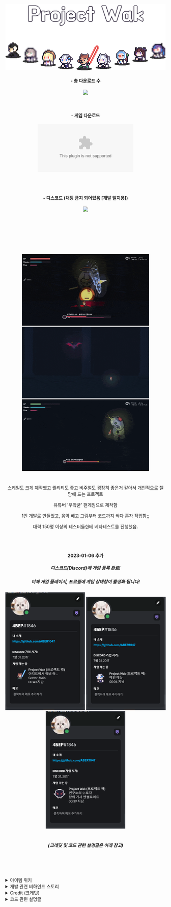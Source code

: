 <div align="center">


</br></br>

<img src = "imgs/thumnail2.png" width = "640px">




#### - 총 다운로드 수

![](https://img.shields.io/github/downloads/ABER1047/Project-wak/total?color=E0C9A8)

</br>

#### - 게임 다운로드 

[![](https://img.shields.io/github/downloads/ABER1047/Project-wak/Alpha-1.4/project.wak_2023_01_12.zip?color=AD8264&label=DOWNLOAD&style=for-the-badge)](https://github.com/ABER1047/Project-wak/releases/download/Alpha-1.4/project.wak_2023_01_12.zip)

</br></br>

#### - 디스코드 (채팅 금지 되어있음 [개발 일지용])

[![](https://discordapp.com/api/guilds/958378000414568558/embed.png?style=banner2)](https://discord.gg/hzbCTRemqq)


</br></br></br></br></br></br>



<img src = "imgs/preview_1.gif" width = "400px">
<img src = "imgs/preview_4.gif" width = "400px">
<img src = "imgs/preview_3.gif" width = "400px">


#





스케일도 크게 제작했고 퀄리티도 좋고 비주얼도 굉장히 좋은거 같아서 개인적으로 젤 맘에 드는 프로젝트

유튜버 '우왁굳' 팬게임으로 제작함

1인 개발로 만들었고, 음악 빼고 그림부터 코드까지 싹다 혼자 작업함;;

대략 150명 이상의 테스터들한테 베타테스트를 진행했음.

</br>

#

#### 2023-01-06 추가

##### 디스코드(Discord)에 게임 등록 완료!

##### 이제 게임 플레이시, 프로필에 게임 상태창이 활성화 됩니다!

<img src = "imgs/discord_pre1.PNG" width = "250px"> <img src = "imgs/discord_pre2.PNG" width = "250px"> <img src = "imgs/discord_pre3.PNG" width = "250px">

#


##### (크레딧 및 코드 관련 설명글은 아래 참고)

</br></br></br>

</div>


<details>
<summary>아이템 위키</summary>


-----------------------

<details>
<summary>무기</summary>

-----------------------

#### 양손 광선검 [Item No.01]

- 가드 효율 0%</br>
- 특수 효과 : 익스플로전 사용 가능 및 매 100번째 타격 마다 강력한 '갈!' 데미지</br>


- 무기 강화 1레벨 이상시, 에네르기파 사용 가능</br>
- '의문의 제단'에 붉은 광선검과 푸른 광선검을 바쳐 획득 가능</br>

</br></br>
#


#### 초록 광선검 [Item No.02]

- 가드 효율 10%</br>
- 특수 효과 : 일반 공격 공속 증가</br>


- 무기 강화 1레벨 이상시, 에네르기파 사용 가능</br>
- '검성의 그림자' 처치시 획득 가능</br>

</br></br>
#



#### 붉은 광선검 [Item No.03]

- 가드 효율 10%</br>


- 무기 강화 1레벨 이상시, 에네르기파 사용 가능</br>
- 튜토리얼 스테이지에서 획득 가능</br>

</br></br>
#



#### 푸른 광선검 [Item No.04]

- 가드 효율 10%</br>
- 특수 효과 : 매 100번째 타격 마다 강력한 '갈!' 데미지</br>


- 무기 강화 1레벨 이상시, 에네르기파 사용 가능</br>
- '검성의 그림자' 처치시 획득 가능</br>

</br></br>
#



#### 돌격 소총 [Item No.05]

- 가드 효율 -50%</br>
- 특수 효과 : A키를 사용한 공격만 가능, 총알 제한 없음, 적의 방어력을 무시한 고정 데미지 적용</br>


- 탈리스만 '객관안'과 함께 사용하면, 세트 효과 '자동 조준' 활성화</br>
- '검성의 그림자' 처치시 획득 가능</br>

</br></br>
#


#### 지옥 참마도 [Item No.06]

- 가드 효율 20%</br>
- 특수 효과 : '할복' 사용 가능</br>


- '할복' 사용 이후, 탈리스만 '아이네가 준 도끼'와 함께 사용하면 성능이 매우 좋아짐</br>
- '검성의 그림자' 처치시 획득 가능</br>

</br></br>


#### 왁초리 [Item No.06]

- 가드 효율 0%</br>


- 정상적인 방법을 통해선 획득 불가능</br>

</br></br>

---------------------------------

</details>





<details>
<summary>탈리스만</summary>

-----------------------

#### Re:wind 시계 [Item No.102]

- 특수 효과 : 게임 오버가 되었을 때, 바로 직전의 과거로 시간을 되돌림.</br>
또한, 현재 시각과 함께 왁드로이드 완성까지 남은 시간을 표시해줌.


- 아이네를 통해 획득 가능</br>

</br></br>
#


#### 객관안 [Item No.103]

- 특수 효과 : 자동으로 적을 타깃팅 해줌 (= 락온 효과)</br>


- 돌격 소총과 함께 사용하면 총을 모든 각도로 자동 조준함</br>
- 섹터 탐사를 통해 획득 가능 (숨겨진 아이템)</br>

</br></br>
#



#### 런닝 나시 [Item No.104]

- 특수 효과 : 대쉬 스킬 사용시 소모하는 스테미나량 50% 경감</br>


- 섹터 탐사를 통해 획득 가능 (숨겨진 아이템)</br>

</br></br>
#



#### 보라색 리본 [Item No.105]

- 특수 효과 : 방어력 10% 증가 및 최대 체력 50만큼 증가</br>


- 주르르를 통해 획득 가능</br>

</br></br>
#



#### 징버거 [Item No.106]

- 특수 효과 : 전투 모드가 아닌경우, 체력을 조금씩 회복</br>


- 징버거를 통해 획득 가능</br>

</br></br>
#


#### 파란 머리핀 [Item No.107]

- 특수 효과 : 방어력 10% 증가 및 최대 체력 50만큼 증가</br>


- 고세구를 통해 획득 가능</br>

</br></br>
#


#### 응원 깃발 [Item No.108]

- 특수 효과 : 기본 데미지 18% 증가</br>


- 섹터 탐사를 통해 획득 가능 (숨겨진 아이템)</br>

</br></br>
#


#### 알잘딱 가드 [Item No.109]

- 특수 효과 : 적에게 피격당할시, 70%확률로 자동 방어</br>


- 난이도 설정을 통해 획득 가능 (벨런스 보정 아이템)</br>

</br></br>
#


#### 아이돌 신발 [Item No.110]

- 특수 효과 : 점프력 증가 및 중력 감소</br>


- 해당 탈리스만을 이용하여 얻을 수 있는 특수 탈리스만들이 맵 곳곳에 존재함</br>
- 섹터 탐사를 통해 획득 가능 (숨겨진 아이템)</br>

</br></br>
#


#### 푸른색의 깃발 [Item No.111]

- 특수 효과 : 크리티컬 데미지 확률 15% 증가</br>


- 섹터 탐사를 통해 획득 가능 (숨겨진 아이템)</br>

</br></br>
#


#### 다이아몬드 검 [Item No.112]

- 특수 효과 : 크리티컬 데미지 확률 10% 및 기본 데미지 10% 증가</br>


- 비챤을 통해 획득 가능</br>

</br></br>
#


#### AED (심장 제세동기) [Item No.113]

- 특수 효과 : 플레이어가 사망하였을때, 체력을 1만큼 남기고 즉시 부활</br>


- 릴파를 통해 획득 가능</br>

</br></br>
#


#### 뱅갈고무나무 에스트 병 [Item No.114]

- 특수 효과 : 최대 체력의 50%만큼 회복 및 상태 이상 해제</br>


- 사망 횟수가 10회를 넘었을시, 아이네를 통해 획득 가능 / 난이도 설정을 통해 획득 가능 (벨런스 보정 아이템)</br>

</br></br>
#


#### 각성제 [Item No.115]

- 특수 효과 : 사용 즉시 레이지 모드 발동 및 상태 이상 해제</br>


- 섹터 탐사를 통해 획득 가능 (숨겨진 아이템)</br>

</br></br>
#


#### 깨진 하트 크리스탈 (좌) [Item No.116]

- 특수 효과 : 최대 체력 100만큼 증가</br>


- 섹터 탐사를 통해 획득 가능 (숨겨진 아이템)</br>

</br></br>
#


#### 깨진 하트 크리스탈 (우) [Item No.117]

- 특수 효과 : 최대 체력 100만큼 증가</br>


- 섹터 탐사를 통해 획득 가능 (숨겨진 아이템)</br>

</br></br>
#


#### 하트 크리스탈 [Item No.118]

- 특수 효과 : 최대 체력 150만큼 증가</br>


- 난이도 설정을 통해 획득 가능 (벨런스 보정 아이템)</br>

</br></br>
#


#### 바다의 왕의 삼지창 [Item No.119]

- 특수 효과 : 레이지 게이지가 80% 이상 찬 경우, 공중에서 E키를 누를시, 강력한 특수 스킬 사용</br>


- 히든 보스 '왁귀상어'를 통해 획득 가능 (숨겨진 아이템)</br>

</br></br>
#


#### 1차 테스터 기념 동상 [Item No.120]

- 특수 효과 : 방어력 5%, 크리티컬 데미지 확률 12%, 기본 데미지 10% 증가</br>


- 닉네임 설정시, 1차 테스터 명단에 있는 닉네임으로 설정하여 획득 가능 (네이밍 치트 아이템)</br>

</br></br>
#


#### 2차 테스터 기념 동상 [Item No.121]

- 특수 효과 : 방어력 5%, 크리티컬 데미지 확률 12%, 기본 데미지 10% 증가</br>


- 닉네임 설정시, 2차 테스터 명단에 있는 닉네임으로 설정하여 획득 가능 (네이밍 치트 아이템)</br>

</br></br>
#


#### 3차 테스터 기념 동상 [Item No.122]

- 특수 효과 : 방어력 5%, 크리티컬 데미지 확률 12%, 기본 데미지 10% 증가</br>


- 닉네임 설정시, 3차 테스터 명단에 있는 닉네임으로 설정하여 획득 가능 (네이밍 치트 아이템)</br>

</br></br>
#


#### 버그 사냥꾼 [Item No.123]

- 특수 효과 : 크리티컬 데미지 확률 15%, 기본 데미지 20% 증가</br>


- 닉네임 설정시, Special Thanks 명단에 있는 닉네임으로 설정하여 획득 가능 (네이밍 치트 아이템)</br>

</br></br>
#


#### 신세계의 신 [Item No.124]

- 특수 효과 : 레이지 모드 사용시, 주변에 번개를 생성</br>


- 모든 도전과제 달성시 획득 가능 (숨겨진 아이템)</br>

</br></br>
#


#### 아이네가 준 도끼 [Item No.125]

- 특수 효과 : 현재 체력에 반비례하여 기본 데미지 증가</br>


- 풀피 상태일때의 데미지는 100%, 이후부터 체력이 적어질 때마다 데미지 증가</br>
- 다회차 플레이시 아이네를 통해 획득 가능 (숨겨진 아이템)</br>

</br></br>

</details>


---------------------------------

</details>







<details>
<summary>개발 관련 비하인드 스토리</summary>


-----------------------

#### 1. 개발 초창기 난이도

개발 초창기때 난이도가 너무 어려워서 테스터들중 50~60%는 탈주했음;;</br>
클리어 한 사람들은 당시에 보스가 4마리 밖에 없었는데도 불구하고, 플레이 타임이 평균 4시간을 찍어버렸음</br>
(구버전 해보고 싶으면 <a href = "https://github.com/ABER1047/Project-wak/releases">여기</a>를 클릭해 구버전 찾아서 해보시길)
</br></br>


#### 2. 게임 스케일

원래는 보스는 대략 15마리정도에 맵 크기도 엄청 크게하는 등, 탐험하는 RPG느낌으로 구상했었음.</br>
테스터들 플레이 타임 보니 방송용으론 적합하지 않겠다 싶어서 과감하게 폐기
</br></br>



#### 3. 밈

개발을 2021년도말에 시작했다보니 비교적 최신 밈이 없음;;</br>
따라서 밈보다는 '게임 자체의 재미'에 조금더 비중을 많이 뒀음
</br></br>



#### 4. 깨부의 흔적

2020년도쯤에 연공전에 게임 하나 냈었는데, 난이도가 너어어어무 어려워서 깨부 당하고 바로 관갔음</br>
그때의 기억을 되살려서 지금의 프로젝트 왁은 벨런스에 굉장히 신경을 많이 썼음.</br>
(테스터 피드백도 대부분 난이도 관련해서 받은 부분이 80%정도 차지함)
</br></br>



#### 5. 새로운 게임 기획

앞서말했듯, 개발 초창기를 포함에 중간중간 추가할려다가 폐기된 내용이 굉장히 많음.</br>
그래서 내년 연공전땐 이때의 구상과 함께 새로 구상중인 기획을 통해 팀원 모집해서 '오리지널 스팀 게임' 퀄리티로 만들 계획임</br>
(팀원이 와주길 기다릴뿐ㅜ)
</br></br>


#### 6. 파일 증발

개발 하던 도중 파일이 총 3번정도 날아갔음</br>
그 중 2번은, 백업 조차 안해둬서 처음 날라갔을때 멘탈이 제대로 나가서 개발 접을까도 생각했었음;;</br>
몇시간 있다가 다시 멘탈 부여잡고, 혹시 지금 잤다가 다음날에 복구 시작하면,</br>
기존에 제작했던 내용들을 까먹고 백업 작업이 제대로 이루어지지 않을까봐 밤새 백업 작업에 몰두했었음
다시 생각해보면 진짜 PTSD옴;;
</br></br>


#### 7. 다회차 플레이

다회차 플레이시, 난이도 및 플레이 타임 등등... 여러 요인들 때문에 폐기된 기획들을 조금이나마 맛 볼수 있음
</br></br>


#### 8. 게임 플레이 관련

기본적으로 '엘든링'에 영향을 많이 받아서 오직 피지컬만으로 무기 강화 없이도 클리어할 수 있도록 제작되었음.</br>
모든 보스들의 패턴은 '다양한 방법'으로 파해가능함</br>
=> 제작자 본인이 의도한 파해법 이외에도 꼼수로 피하거나, 이외의 여러 방법으로 파해 가능하도록 설계했음.</br>
(이거 관련해선, 디스코드 채널에 개발 과정과 함께 공지되어 있으니 궁금하면 찾아보시길 바람)</br>

또한, 원래 소울라이크 게임들은 하나같이 딜타임과 회피 타임의 경계가 애매하여, 한두대만 치고 빠지고를 반복하는 식의 플레이가 대부분인데</br>
이런걸 왁굳형이 별로 안좋아하는거 같아서, 공격 타임과 딜타임을 확실히 구분해뒀음.</br>

이외에도, 튜토리얼, 아이템 설명 등등... 최대한 직관적이게 제작했음.
</br></br>


#### 9. 숨겨진 요소들

게임 내에 숨겨진 요소들이 굉장히 많음.</br>
앞서 말한 보스 파해법도 여기에 포함되며, 여러 아이템들이 맵 곳곳에 숨겨져 있을 뿐만 아니라,</br>
다회차 플레이시 볼수 있는 새로운 패턴과 보스 등등의 요소들이 있음.
</br></br>


#### 10. 왁굳형이 플레이한 버전

왁굳형이 생방에서 플레이한 버전은 구버전이다.</br>
신버전의 경우 다회차 플레이시, 새롭고 다양한 패턴이 등장하며,</br>
이외에도 이펙트나, 일부 이미지등등 비주얼 적으로 조금 더 업그레이드 되었음.</br>
물론 방송전에 충분히 새로운 버전으로 보낼 수 있었지만,</br>
새로운 버전은 버그 검수가 안되서, 어떤 버그가 나올지 몰라서 일단 킵해뒀다.
</br></br>


#### 11. 이세돌

원래, 이세돌 멤버들은 조연이 아닌, 주연으로써 플레이어블 캐릭터로 만들 계획 이였다.</br>
다만, 1인 개발이다 보니, 6명이나 되는 멤버별로 각 무기에 따른 모든 공격 애니메이션들을 제작하기엔 불가능이라고 판단했고</br>
왁굳형만 플레이 가능하도록 기획이 변경되었음.
</br></br>


---------------------------------

</details>



<details>
<summary>Credit (크레딧)</summary>

---------------------------------

#### 게임 시작시, 아래 명단에 기재된 분의 닉네임으로 이름을 설정하시면, 특수한 탈리스만을 획득할 수 있습니다
  
##### (기재된 분들 이외에 많은 분들이 테스트에 참여해주셨으며, 피드백 주신 분들만 선정해서 크레딧에 따로 기재했습니다)

</br></br>

- 1차 테스터 명단

StellarSea 서장님 오코츠유타 옥수수칲 탄창 황금뿌리 러머 Ssab 공벌 화염뽱어 젓가락아저씨 진성e 벼슬 페르마벤 댐쿵이 쓰레기맛캔디 1잡탕1 zun Dillionaire alpamin BackSang NANFREE 쥬기 참이프 광부 Contra QuiettBee 사미니

</br></br>

- 2차 테스터 명단

댐쿵이 BackSang 모니타리 스즈메의 문단속 벤찌 별명1577 Kastle 고 라니임니다 재영이요 윤석 러머 최민우 ㅁㅈ 허미온 아리에스 NAㅅ Mang0_k Ladon TJD ajdkg296 쥬기 잠복근무 도트박스 재영 윤석 허미온 cccc 원시인 징버거의 돗대 면주바이

</br></br>

- 3차 테스터 명단

세구세구세구야사랑해 1잡탕1 백상 KIM DDi YOMG TT1 ACHI99 Nikemach damku1214 Dillionaire 로얄플러쉬 DO_S 이미지박스 킹츄러스 seesaw 소다쿤 플로토돔 펭구 입꼬기 명준 갱후니 조금하는바드 은색의하늘 ajdkg296 ChungYeo sda justahirman 허거덩 Eluhu libertad

</br></br>

- Special Thanks

BackSang 쓰레기맛캔디 zun 왁만치 NANFREE alpamin 1잡탕1 쥬기 댐쿵이 ㅇㅅㄹㅋ Eluhu seesaw 뱌밍 우소 libertad 랑 이 갱후니 러머 ajdkg296 Hermione 대충지은닉네임

</br></br>



---------------------------------

</details>



<details>
<summary>코드 관련 설명글</summary>

---------------------------


<details>
<summary>여러 보스 모션</summary>


-------------

보스 움직임은 다른 프로그램 이용 안하고 전부 코드로 일일히 짰습니다.

[관련 코드내용은 Object파일 -> (보스 이름 ex. obj_wak_doo)파일 참고해주세요]

https://github.com/ABER1047/Project-wak/tree/main/objects/obj_worm
</br>

-------------
</details>





<details>
<summary>쌉벌레두</summary>

### - 쌉벌레두 (테라리아식 지렁이 알고리즘)

-------------



[관련 코드 내용은 해당 소스 파일 참고해주세요]

https://github.com/ABER1047/Worm

-------------
</details>

  
  
  
  
<details>
<summary>세이브 파일 암호화 알고리즘</summary>
  
  
### - 세이브 파일 암호화 알고리즘
-------------

바이트(Byte)를 이용해 암호화 하는 알고리즘

[관련 코드 내용은 해당 소스 파일 참고해주세요]

https://github.com/ABER1047/Project-wak/blob/main/scripts/ini_open_protect/ini_open_protect.gml

-------------
</details>







<details>
<summary>이펙트 외곽선 효과</summary>


### - 레이지 모드 준비 상태때 나오는 아우라, 혹은 불 이펙트의 외곽선 효과
-------------

전체적인 알고리즘은 다음과 같습니다.
```
1. 테두리 부분의 색을 딴 원을 하나 그림

2. 그 원위에 살짝 x픽셀 만큼 작은 원을 하나 덮어씌워서 더그림 (이때 x값은 미지수)
```

[관련 코드 내용은 Object및 script파일 -> "set_surf_outline" 및 "obj_camera", "code", "code_bubble_surf" 참고]

https://github.com/ABER1047/Project-wak/blob/main/scripts/set_surf_outline/set_surf_outline.gml

https://github.com/ABER1047/Project-wak/blob/main/objects/code_bubble_surf/Draw_0.gml

-------------
</details>







<details>
<summary>스파크/빗물 튀기기 효과</summary>

### ▼ 빗물 튀기는 효과 및 스파크 튀기는 효과
-------------

전체적인 알고리즘은 다음과 같습니다.
```
1. 현재 좌표값 (x1,y1)와 1프레임 이후의 현재 좌표값 (x2,y2)의 값을 통해 해당 사이를 잇는 선을 x 픽셀 두깨로 하나 그리기 (이때 x값은 미지수)

2. (x2,y2)좌표값을 기준으로 (x1,y1)좌표값에서 x좌표 y좌표 각각 z만큼 x2,y2값에 가까워지도록 좌표값을 빼거나 더해줌 (이때 z값은 for문을 통해 제어함)

3. 이제 2번 단계에서 구해진 수많은 새로운 좌표값을 (x2,y2)좌표값과 연결하여 선을 그려줌

4. 각 선들의 투명도를 대략 0.05정도로 설정하면 (x2,y2)에 선들이 가까워질수록 색이 더 진해짐으로써 선이 자연스러워보임
```

[관련 코드 내용은 "effect_spark" 참고]

https://github.com/ABER1047/Project-wak/tree/main/objects/effect_spark

-------------
</details>






<details>
<summary>화면 흔들림 효과</summary>


### - 화면 흔들림 효과
-------------

전체적인 알고리즘은 obj_camera에서의 "shake"라는 단어가 포함되어있는 변수들을 확인해주세요

[관련 코드 내용은 "obj_camera" 참고]

https://github.com/ABER1047/Project-wak/blob/main/objects/obj_camera/Step_0.gml

-------------
</details>





<details>
<summary>레이저 알고리즘</summary>

### - 레이저 (보스가 눈에서 발사하던 레이저 혹은 맵 중간중간 마다 놓여있던 장애물)
-------------

전체적인 알고리즘은 다음과 같습니다.
```
1. 최적화를 위해 레이저가 최대로 뻗어나갈 수 있는 거리에 제한을 둠 (아마 인게임에선 2500정도로 제한을 뒀음)

2. 레이저가 발사되는 지점 (x1,y1)을 기준으로 특정 발사 각도로 쭉 플레이어나 바닥에 닿거나 최대 거리로 뻗어나갈 때까지 반복문으로 체크

3. 플레이어나 바닥에 닿았거나, 최대 거리까지 뻗어나간 경우 반복문 빠져나오기

4. 반복문을 빠져나온 순간에서의 좌푯값 (x2,y2)까지 선을 이어줌 (해당 선이 레이저)
```

[관련 코드 내용은 "block_laser" 참고]

https://github.com/ABER1047/Project-wak/blob/main/objects/block_laser/Step_0.gml

-------------
</details>


</br></br></br></br></br>

#### 이외에 궁금한거 있으시면 디코로 연락해주심 자세히 설명드리겠읍니당

(디코 아이디는 제 깃헙 프로필에 적혀있어요!)



